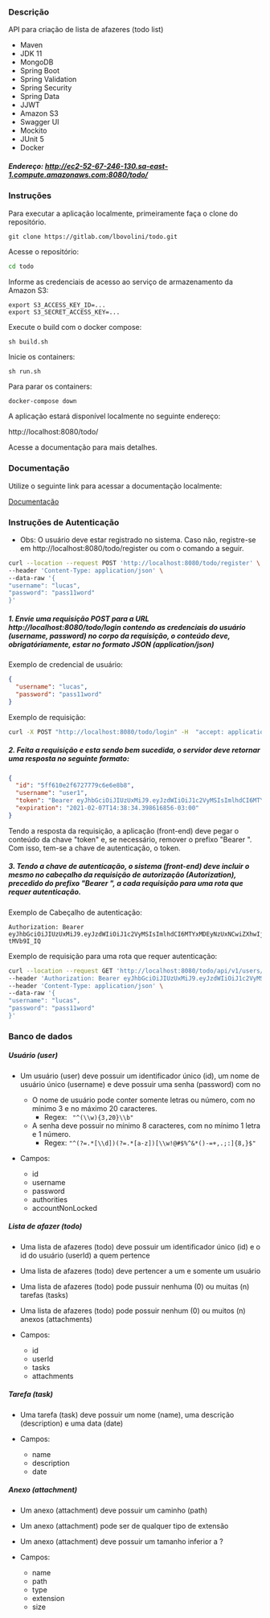 ### Descrição

API para criação de lista de afazeres (todo list)

- Maven
- JDK 11
- MongoDB
- Spring Boot
- Spring Validation
- Spring Security
- Spring Data
- JJWT
- Amazon S3
- Swagger UI
- Mockito
- JUnit 5
- Docker

##### Endereço: http://ec2-52-67-246-130.sa-east-1.compute.amazonaws.com:8080/todo/

### Instruções

Para executar a aplicação localmente, primeiramente faça o clone do repositório.

```
git clone https://gitlab.com/lbovolini/todo.git
```

Acesse o repositório:

```bash
cd todo
```

Informe as credenciais de acesso ao serviço de armazenamento da Amazon S3:

```
export S3_ACCESS_KEY_ID=...
export S3_SECRET_ACCESS_KEY=...
```

Execute o build com o docker compose:

```
sh build.sh
```

Inicie os containers:

```
sh run.sh
```

Para parar os containers:

```bash
docker-compose down
```

A aplicação estará disponível localmente no seguinte endereço:

http://localhost:8080/todo/

Acesse a documentação para mais detalhes.

### Documentação

Utilize o seguinte link para acessar a documentação localmente:

[Documentação](http://localhost:8080/todo/swagger-ui/index.html?url=http://localhost:8080/todo/resources/docs/1.0.0/swagger/todo-1.0.0-swagger.json)

### Instruções de Autenticação

- Obs: O usuário deve estar registrado no sistema. Caso não, registre-se em http://localhost:8080/todo/register ou com o comando a seguir. 

```bash
curl --location --request POST 'http://localhost:8080/todo/register' \
--header 'Content-Type: application/json' \
--data-raw '{
"username": "lucas",
"password": "pass11word"
}'
```

##### 1. Envie uma requisição POST para a URL http://localhost:8080/todo/login contendo as credenciais do usuário (username, password) no corpo da requisição, o conteúdo deve, obrigatóriamente, estar no formato JSON (application/json)

Exemplo de credencial de usuário:

```json
{
  "username": "lucas",
  "password": "pass11word"
} 
```

 Exemplo de requisição:

```bash
curl -X POST "http://localhost:8080/todo/login" -H  "accept: application/json" -H  "Content-Type: application/json" -d "{\"username\":\"user1\",\"password\":\"pass11word\"}"
```

##### 2. Feita a requisição e esta sendo bem sucedida, o servidor deve retornar uma resposta no seguinte formato:

```json
{
  "id": "5ff610e2f6727779c6e6e8b8",
  "username": "user1",
  "token": "Bearer eyJhbGciOiJIUzUxMiJ9.eyJzdWIiOiJ1c2VyMSIsImlhdCI6MTYxMDEyNzUxNCwiZXhwIjoxNjEyNzE5NTE0fQ.aHt_XxLUo94ZMQBPKcSfgfcz08VNS3BfgDcXqf4tlaWYt1Oyl5RWdm9PgmWLBOlNyg7L0XtOIz1u-tMVb9I_IQ",
  "expiration": "2021-02-07T14:38:34.398616856-03:00"
}
```

Tendo a resposta da requisição, a aplicação (front-end) deve pegar o conteúdo da chave "token" e, se necessário, remover o prefixo "Bearer ". Com isso, tem-se a chave de autenticação, o token.

##### 3. Tendo a chave de autenticação, o sistema (front-end) deve incluir o mesmo no cabeçalho da requisição de autorização (Autorization), precedido do prefixo "Bearer ", a cada requisição para uma rota que requer autenticação.

Exemplo de Cabeçalho de autenticação:

```
Authorization: Bearer  eyJhbGciOiJIUzUxMiJ9.eyJzdWIiOiJ1c2VyMSIsImlhdCI6MTYxMDEyNzUxNCwiZXhwIjoxNjEyNzE5NTE0fQ.aHt_XxLUo94ZMQBPKcSfgfcz08VNS3BfgDcXqf4tlaWYt1Oyl5RWdm9PgmWLBOlNyg7L0XtOIz1u-tMVb9I_IQ
```

Exemplo de requisição para uma rota que requer autenticação:

```bash
curl --location --request GET 'http://localhost:8080/todo/api/v1/users/' \
--header 'Authorization: Bearer eyJhbGciOiJIUzUxMiJ9.eyJzdWIiOiJ1c2VyMSIsImlhdCI6MTYwOTk2MTcyMCwiZXhwIjoxNjEyNTUzNzIwfQ.oCdsONW1Tpi94MsYoSfwLv9aR7ktEbB8UXaUiNc1Ye4r3jq28xmDtaxQHRWs_jAztqLDGEtb0bmrBYtXXTBuTw' \
--header 'Content-Type: application/json' \
--data-raw '{
"username": "lucas",
"password": "pass11word"
}'
```

### Banco de dados

##### Usuário (user)

- Um usuário (user) deve possuir um identificador único (id), um nome de usuário único (username) e deve possuir uma senha (password) com no 
  - O nome de usuário pode conter somente letras ou número, com no mínimo 3 e no máximo 20 caracteres. 
    - Regex: ``` "^(\\w){3,20}\\b"```
  - A senha deve possuir no mínimo 8 caracteres, com no mínimo 1 letra e 1 número. 
    - Regex:  ```"^(?=.*[\\d])(?=.*[a-z])[\\w!@#$%^&*()-=+,.;:]{8,}$"```
  
- Campos:
  - id
  - username
  - password
  - authorities
  - accountNonLocked
  
##### Lista de afazer (todo)

- Uma lista de afazeres (todo) deve possuir um identificador único (id) e o id do usuário (userId) a quem pertence 
- Uma lista de afazeres (todo) deve pertencer a um e somente um usuário
- Uma lista de afazeres (todo) pode pussuir nenhuma (0) ou muitas (n) tarefas (tasks)
- Uma lista de afazeres (todo) pode possuir nenhum (0) ou muitos (n) anexos (attachments)

- Campos:
  - id
  - userId
  - tasks
  - attachments

##### Tarefa (task)

- Uma tarefa (task) deve possuir um nome (name), uma descrição (description) e uma data (date)

- Campos:
  - name
  - description
  - date

##### Anexo (attachment)

- Um anexo (attachment) deve possuir um caminho (path)
- Um anexo (attachment) pode ser de qualquer tipo de extensão
- Um anexo (attachment) deve possuir um tamanho inferior a ?

- Campos:
  - name
  - path
  - type
  - extension
  - size

